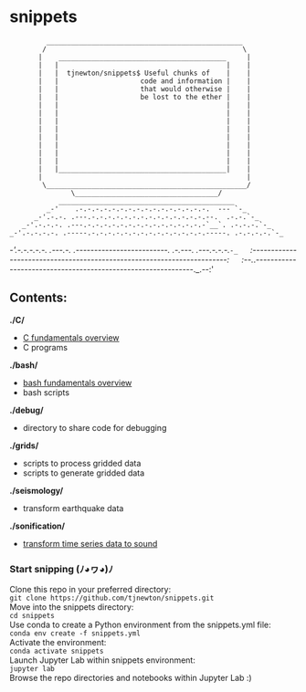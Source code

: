 # snippets
             ________________________________________________  
            /                                                \  
           |    _________________________________________     |  
           |   |                                         |    |  
           |   |  tjnewton/snippets$ Useful chunks of    |    |  
           |   |                    code and information |    |  
           |   |                    that would otherwise |    |  
           |   |                    be lost to the ether |    |  
           |   |                                         |    |  
           |   |                                         |    |  
           |   |                                         |    |  
           |   |                                         |    |  
           |   |                                         |    |  
           |   |                                         |    |  
           |   |                                         |    |  
           |   |                                         |    |  
           |   |_________________________________________|    |  
           |                                                  |  
            \_________________________________________________/  
                   \___________________________________/  
                ___________________________________________  
             _-'    .-.-.-.-.-.-.-.-.-.-.-.-.-.-.-.-.  --- `-_  
          _-'.-.-. .---.-.-.-.-.-.-.-.-.-.-.-.-.-.-.--.  .-.-.`-_  
       _-'.-.-.-. .---.-.-.-.-.-.-.-.-.-.-.-.-.-.-.-`__`. .-.-.-.`-_  
    _-'.-.-.-.-. .-----.-.-.-.-.-.-.-.-.-.-.-.-.-.-.-----. .-.-.-.-.`-_  
 _-'.-.-.-.-.-. .---.-. .-------------------------. .-.---. .---.-.-.-.`-_  
`:-----------------------------------------------------------------------:`  
`:--._.-------------------------------------------------------------._.--:'  

## Contents:  
**./C/**  
* [C fundamentals overview](https://github.com/tjnewton/snippets/blob/master/C/learning_C.ipynb)
* C programs  

**./bash/**  
* [bash fundamentals overview](https://github.com/tjnewton/snippets/blob/master/bash/bash_fundamentals.ipynb)
* bash scripts  

**./debug/**  
* directory to share code for debugging  

**./grids/**  
* scripts to process gridded data  
* scripts to generate gridded data  

**./seismology/**  
* transform earthquake data  

**./sonification/**  
* [transform time series data to sound](https://github.com/tjnewton/snippets/blob/master/sonification/sonify_rattlesnake_ridge.ipynb)  

### Start snipping (ﾉ◕ヮ◕)ﾉ  
Clone this repo in your preferred directory:  
`git clone https://github.com/tjnewton/snippets.git`  
Move into the snippets directory:  
`cd snippets`  
Use conda to create a Python environment from the snippets.yml file:  
`conda env create -f snippets.yml`  
Activate the environment:  
`conda activate snippets`  
Launch Jupyter Lab within snippets environment:  
`jupyter lab`  
Browse the repo directories and notebooks within Jupyter Lab :)
